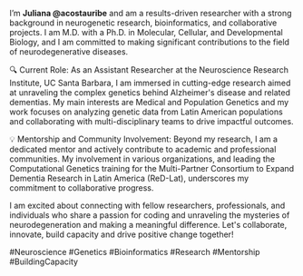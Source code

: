 I’m **Juliana @acostauribe** and am a results-driven researcher with a strong background in neurogenetic research, bioinformatics, and collaborative projects. I am M.D. with a Ph.D. in Molecular, Cellular, and Developmental Biology, and I am committed to making significant contributions to the field of neurodegenerative diseases.

🔍 Current Role:
As an Assistant Researcher at the Neuroscience Research Institute, UC Santa Barbara, I am immersed in cutting-edge research aimed at unraveling the complex genetics behind Alzheimer's disease and related dementias. My main interests are Medical and Population Genetics and my work focuses on analyzing genetic data from Latin American populations and collaborating with multi-disciplinary teams to drive impactful outcomes.

💡 Mentorship and Community Involvement:
Beyond my research, I am a dedicated mentor and actively contribute to academic and professional communities. My involvement in various organizations, and leading the Computational Genetics training for the Multi-Partner Consortium to Expand Dementia Research in Latin America (ReD-Lat), underscores my commitment to collaborative progress.

I am excited about connecting with fellow researchers, professionals, and individuals who share a passion for coding and unraveling the mysteries of neurodegeneration and making a meaningful difference. Let's collaborate, innovate, build capacity and drive positive change together!

#Neuroscience #Genetics #Bioinformatics #Research #Mentorship #BuildingCapacity
